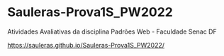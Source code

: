 # Sauleras-Prova1S_PW2022
Atividades Avaliativas da disciplina Padrões Web - Faculdade Senac DF

https://sauleras.github.io/Sauleras-Prova1S_PW2022/
